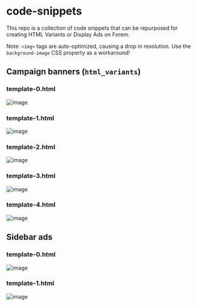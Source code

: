 # code-snippets

This repo is a collection of code snippets that can be repurposed for creating HTML Variants or Display Ads on Forem.

Note: `<img>` tags are auto-optimized, causing a drop in resolution. Use the `background-image` CSS property as a workaround!

## Campaign banners (`html_variants`)

### template-0.html

![image](https://user-images.githubusercontent.com/69858266/107700876-1ba2be80-6c86-11eb-9ad6-59df8c69fe68.png)

### template-1.html

![image](https://user-images.githubusercontent.com/69858266/107701287-b4d1d500-6c86-11eb-98ae-b5a8e04d7ecc.png)

### template-2.html

![image](https://user-images.githubusercontent.com/69858266/107701338-c61ae180-6c86-11eb-8133-041e513c810a.png)

### template-3.html

![image](https://user-images.githubusercontent.com/69858266/107701381-d763ee00-6c86-11eb-9c90-ee76add980e2.png)

### template-4.html

![image](https://user-images.githubusercontent.com/69858266/116469754-894f9700-a840-11eb-8140-32b166d0e3e6.png)

## Sidebar ads

### template-0.html

![image](https://user-images.githubusercontent.com/69858266/111215231-4b0c5a00-85a9-11eb-85da-43b0d269cfc7.png)

### template-1.html

![image](https://user-images.githubusercontent.com/69858266/111215762-e56c9d80-85a9-11eb-8766-74c658af6bdf.png)


